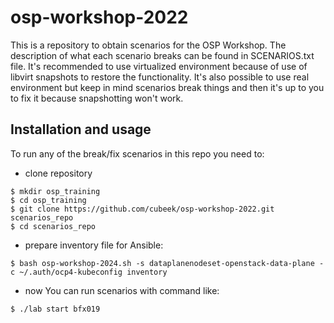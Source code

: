 # osp-workshop-2022
This is a repository to obtain scenarios for the OSP Workshop. The
description of what each scenario breaks can be found in SCENARIOS.txt file.
It's recommended to use virtualized environment because of use of libvirt
snapshots to restore the functionality. It's also possible to use real environment
but keep in mind scenarios break things and then it's up to you
to fix it because snapshotting won't work.

## Installation and usage

To run any of the break/fix scenarios in this repo you need to:

- clone repository

```
$ mkdir osp_training
$ cd osp_training
$ git clone https://github.com/cubeek/osp-workshop-2022.git scenarios_repo
$ cd scenarios_repo
```

- prepare inventory file for Ansible:

```
$ bash osp-workshop-2024.sh -s dataplanenodeset-openstack-data-plane -c ~/.auth/ocp4-kubeconfig inventory
```

- now You can run scenarios with command like:

```
$ ./lab start bfx019
```
